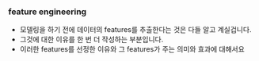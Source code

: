 ### feature engineering

- 모델링을 하기 전에 데이터의 features를 추출한다는 것은 다들 알고 계실겁니다.
- 그것에 대한 이유를 한 번 더 작성하는 부분입니다.
- 이러한 features를 선정한 이유와 그 features가 주는 의미와 효과에 대해서요
